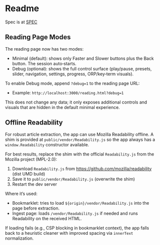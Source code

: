 # Readme

Spec is at [SPEC](./SPEC.md)

## Reading Page Modes

The reading page now has two modes:

- Minimal (default): shows only Faster and Slower buttons plus the Back button. The session auto‑starts.
- Debug (optional): shows the full control surface (play/pause, presets, slider, navigation, settings, progress, ORP/key‑term visuals).

To enable Debug mode, append `?debug=1` to the reading page URL:

- Example: `http://localhost:3000/reading.html?debug=1`

This does not change any data; it only exposes additional controls and visuals that are hidden in the default minimal experience.

## Offline Readability

For robust article extraction, the app can use Mozilla Readability offline. A shim is provided at `public/vendor/Readability.js` so the app always has a `window.Readability` constructor available.

For best results, replace the shim with the official `Readability.js` from the Mozilla project (MPL-2.0):

1) Download `Readability.js` from <https://github.com/mozilla/readability> (dist UMD build)
2) Save it to `public/vendor/Readability.js` (overwrite the shim)
3) Restart the dev server

Where it’s used:

- Bookmarklet: tries to load `${origin}/vendor/Readability.js` into the page before extraction.
- Ingest page: loads `/vendor/Readability.js` if needed and runs Readability on the received HTML.

If loading fails (e.g., CSP blocking in bookmarklet context), the app falls back to a heuristic cleaner with improved spacing via `innerText` normalization.
